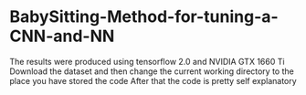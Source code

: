 # BabySitting-Method-for-tuning-a-CNN-and-NN
The results were produced using tensorflow 2.0 and NVIDIA GTX 1660 Ti
Download the dataset and then change the current working directory to the place you have stored the code
After that the code is pretty self explanatory
